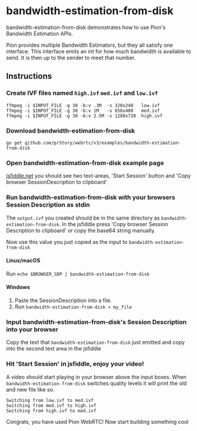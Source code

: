 # bandwidth-estimation-from-disk

bandwidth-estimation-from-disk demonstrates how to use Pion's Bandwidth Estimation APIs.

Pion provides multiple Bandwidth Estimators, but they all satisfy one interface. This interface
emits an int for how much bandwidth is available to send. It is then up to the sender to meet that number.

## Instructions

### Create IVF files named `high.ivf` `med.ivf` and `low.ivf`

```
ffmpeg -i $INPUT_FILE -g 30 -b:v .3M  -s 320x240   low.ivf
ffmpeg -i $INPUT_FILE -g 30 -b:v 1M   -s 858x480   med.ivf
ffmpeg -i $INPUT_FILE -g 30 -b:v 2.5M -s 1280x720  high.ivf
```

### Download bandwidth-estimation-from-disk

```
go get github.com/prStory/webrtc/v3/examples/bandwidth-estimation-from-disk
```

### Open bandwidth-estimation-from-disk example page

[jsfiddle.net](https://jsfiddle.net/a1cz42op/) you should see two text-areas, 'Start Session' button and 'Copy browser SessionDescription to clipboard'

### Run bandwidth-estimation-from-disk with your browsers Session Description as stdin

The `output.ivf` you created should be in the same directory as `bandwidth-estimation-from-disk`. In the jsfiddle press 'Copy browser Session Description to clipboard' or copy the base64 string manually.

Now use this value you just copied as the input to `bandwidth-estimation-from-disk`

#### Linux/macOS

Run `echo $BROWSER_SDP | bandwidth-estimation-from-disk`

#### Windows

1. Paste the SessionDescription into a file.
1. Run `bandwidth-estimation-from-disk < my_file`

### Input bandwidth-estimation-from-disk's Session Description into your browser

Copy the text that `bandwidth-estimation-from-disk` just emitted and copy into the second text area in the jsfiddle

### Hit 'Start Session' in jsfiddle, enjoy your video!

A video should start playing in your browser above the input boxes. When `bandwidth-estimation-from-disk` switches quality levels it will print the old and new file like so.

```
Switching from low.ivf to med.ivf
Switching from med.ivf to high.ivf
Switching from high.ivf to med.ivf
```

Congrats, you have used Pion WebRTC! Now start building something cool
